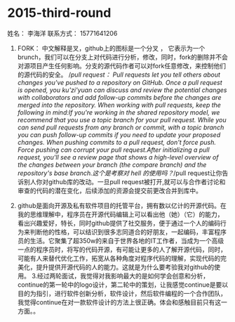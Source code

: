 
# 2015-third-round
姓名：  李海洋
联系方式：  15771641206
 
 
1. FORK： 中文解释是叉，github上的图标是一个分叉 ， 它表示为一个brunch，我们可以在分支上对代码进行分析，修改，同时，fork的删除并不会对源项目产生任何影响。分支的源代码作者可以对fork任意修改，来控制他们的源代码的安全。
/*pull request： Pull requests let you tell others about changes you've pushed to a repository on GitHub. Once a pull request is opened, you
ku'zi'yuan can discuss and review the potential changes with collaborators and add follow-up commits before the changes are merged into the repository.
When working with pull requests, keep the following in mind:If you're working in the shared repository model, we recommend that you use a topic branch for your pull request. While you can send pull requests from any branch or commit, with a topic branch you can push follow-up commits if you need to update your proposed changes.
When pushing commits to a pull request, don't force push. Force pushing can corrupt your pull request.After initializing a pull request, you'll see a review page that shows a high-level overview of the changes between your branch (the compare branch) and the repository's base branch.这个是考察对  hell  的使用吗？*/pull request让你告诉别人你对github库的改动。一旦pull request被打开,就可以与合作者讨论和审查的代码的潜在变化，后续添加的资源会提交前更改合并到库中。

2. github是面向开源及私有软件项目的托管平台，拥有数以亿计的开源代码。在我的思维理解中，程序员在开源代码编辑上可以看出他（她）（它）的能力，看出兴趣爱好，特长，同时github提供了社交服务，便于通过一个人的编码行为来判断他的性格，可以结识到很多志同道合的好朋友，一起编码，丰富程序员的生活。它聚集了超350w的来自于世界各地的IT工作者，当成为一个高级一点的程序员时，将写的代码开源，有可能让更多的人了解开源代码，同时，可能有人来替代优化工作，拓宽从各种角度对程序代码的理解，实现代码的完美化，提升提供开源代码的人的能力。这就是为什么要考验我对github的使用。
3.经过两轮面试，我觉得对我影响最大的是如何学会创意和分析，continue的第一轮中的logo设计，第二轮中的策划，让我感觉continue是要以目的为指引，进行软件创新分析，软件设计，然后软件编程的一个合作团队，我觉得continue在对一款软件设计的方法上很正确。体会和感触目前只有这一方面。。
